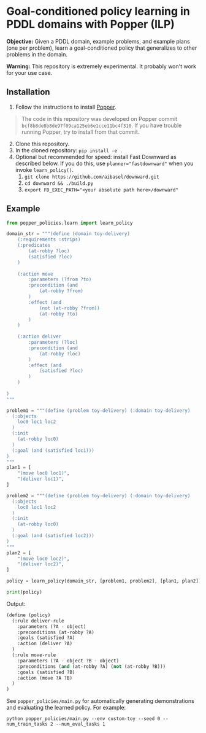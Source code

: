 # Goal-conditioned policy learning in PDDL domains with Popper (ILP)

**Objective:** Given a PDDL domain, example problems, and example plans (one per problem), learn a goal-conditioned policy that generalizes to other problems in the domain.

**Warning:** This repository is extremely experimental. It probably won't work for your use case.

## Installation

1. Follow the instructions to install [Popper](https://github.com/logic-and-learning-lab/Popper).
> The code in this repository was developed on Popper commit `bcf8b8de8b8de97f09ca125eb6e1cce11bc4f310`. If you have trouble running Popper, try to install from that commit.

2. Clone this repository.
3. In the cloned repository: `pip install -e .`
4. Optional but recommended for speed: install Fast Downward as described below. If you do this, use `planner="fastdownward"` when you invoke `learn_policy()`.
    1. `git clone https://github.com/aibasel/downward.git`
    2) `cd downward && ./build.py`
    3) `export FD_EXEC_PATH="<your absolute path here>/downward"`

## Example

```python
from popper_policies.learn import learn_policy

domain_str = """(define (domain toy-delivery)
    (:requirements :strips)
    (:predicates 
        (at-robby ?loc)
        (satisfied ?loc)
    )
    
    (:action move
        :parameters (?from ?to)
        :precondition (and
            (at-robby ?from) 
        )
        :effect (and
            (not (at-robby ?from))
            (at-robby ?to)
        )
    )
    
    (:action deliver
        :parameters (?loc)
        :precondition (and
            (at-robby ?loc)
        )
        :effect (and
            (satisfied ?loc)
        )
    )
    
)
"""

problem1 = """(define (problem toy-delivery) (:domain toy-delivery)
  (:objects
    loc0 loc1 loc2
  )
  (:init 
	(at-robby loc0)
  )
  (:goal (and (satisfied loc1)))
)
"""
plan1 = [
    "(move loc0 loc1)",
    "(deliver loc1)",
]

problem2 = """(define (problem toy-delivery) (:domain toy-delivery)
  (:objects
    loc0 loc1 loc2
  )
  (:init 
	(at-robby loc0)
  )
  (:goal (and (satisfied loc2)))
)
"""
plan2 = [
    "(move loc0 loc2)",
    "(deliver loc2)",
]

policy = learn_policy(domain_str, [problem1, problem2], [plan1, plan2])

print(policy)
```

Output:

```lisp
(define (policy)
  (:rule deliver-rule
    :parameters (?A - object)
    :preconditions (at-robby ?A)
    :goals (satisfied ?A)
    :action (deliver ?A)
  )
  (:rule move-rule
    :parameters (?A - object ?B - object)
    :preconditions (and (at-robby ?A) (not (at-robby ?B)))
    :goals (satisfied ?B)
    :action (move ?A ?B)
  )
)
```

See `popper_policies/main.py` for automatically generating demonstrations and evaluating the learned policy. For example:

```
python popper_policies/main.py --env custom-toy --seed 0 --num_train_tasks 2 --num_eval_tasks 1
```